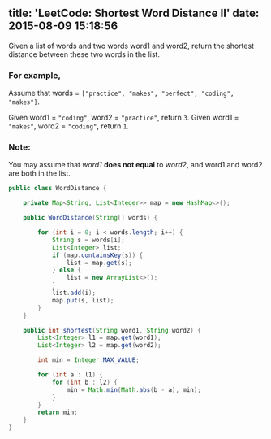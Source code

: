 title: 'LeetCode: Shortest Word Distance II'
date: 2015-08-09 15:18:56
---
 Given a list of words and two words word1 and word2, return the shortest distance between these two words in the list.

### For example,
Assume that words = `["practice", "makes", "perfect", "coding", "makes"]`.

Given word1 = `"coding"`, word2 = `"practice"`, return `3`.
Given word1 = `"makes"`, word2 = `"coding"`, return `1`.

### Note:
You may assume that *word1* **does not equal** to *word2*, and word1 and word2 are both in the list.

```java
public class WordDistance {

    private Map<String, List<Integer>> map = new HashMap<>();

    public WordDistance(String[] words) {

        for (int i = 0; i < words.length; i++) {
            String s = words[i];
            List<Integer> list;
            if (map.containsKey(s)) {
                list = map.get(s);
            } else {
                list = new ArrayList<>();
            }
            list.add(i);
            map.put(s, list);
        }
    }

    public int shortest(String word1, String word2) {
        List<Integer> l1 = map.get(word1);
        List<Integer> l2 = map.get(word2);

        int min = Integer.MAX_VALUE;

        for (int a : l1) {
            for (int b : l2) {
                min = Math.min(Math.abs(b - a), min);
            }
        }
        return min;
    }
}
```